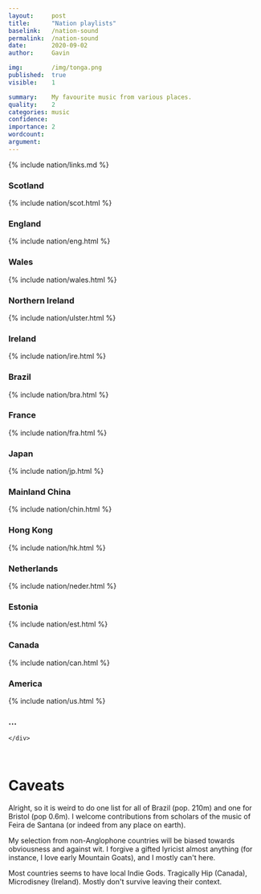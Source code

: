 ```yaml
---
layout:     post
title:      "Nation playlists"
baselink:   /nation-sound
permalink:  /nation-sound
date:       2020-09-02
author:     Gavin

img:        /img/tonga.png
published:  true
visible:    1

summary:    My favourite music from various places.
quality:    2
categories: music
confidence: 
importance: 2
wordcount:  
argument:	
---
```


{%	include nation/links.md	%}

<div class="accordion">
	<h3>Scotland</h3>
	<div>
		{%	include nation/scot.html	%}
	</div>
	<!-- 	 -->
	<h3>England</h3>
	<div>
		{%	include nation/eng.html	%}
	</div>
	<!--  -->
	<h3>Wales</h3>
	<div>
		{%	include nation/wales.html	%}
	</div> 
	<!--  -->
	<h3>Northern Ireland</h3>
	<div>
		{%	include nation/ulster.html	%}
	</div>
	<!--  -->
	<h3>Ireland</h3>
	<div>
		{%	include nation/ire.html	%}
	</div>
	<!--  -->
	<h3>Brazil</h3>
	<div>
		{%	include nation/bra.html	%}
	</div>
	<!--  -->
	<h3>France</h3>
	<div>
		{%	include nation/fra.html	%}
	</div>
	<!--  -->
	<h3>Japan</h3>
	<div>
		{%	include nation/jp.html	%}
	</div>
	<!--  -->
	<h3>Mainland China</h3>
	<div>
		{%	include nation/chin.html	%}
	</div>
	<!--  -->
	<h3>Hong Kong</h3>
	<div>
		{%	include nation/hk.html	%}
	</div>
	<!--  -->
	<h3>Netherlands</h3>
	<div>
		{%	include nation/neder.html	%}
	</div>
	<!--  -->
	<h3>Estonia</h3>
	<div>
		{%	include nation/est.html	%}
	</div>
	<!--  -->
	<h3>Canada</h3>
	<div>
		{%	include nation/can.html	%}
	</div>
	<!--  -->
	<h3>America</h3>
	<div>
		{%	include nation/us.html	%}
	</div>
	<!--  -->
	<h3>...</h3>
	<div>
		
	</div>
</div>

<br>

# Caveats

Alright, so it is weird to do one list for all of Brazil (pop. 210m) and one for Bristol (pop 0.6m). I welcome contributions from scholars of the music of Feira de Santana (or indeed from any place on earth).

My selection from non-Anglophone countries will be biased towards obviousness and against wit. I forgive a gifted lyricist almost anything (for instance, I love early Mountain Goats), and I mostly can't here.

Most countries seems to have local Indie Gods. Tragically Hip (Canada), Microdisney (Ireland). Mostly don't survive leaving their context.

<br><br>

